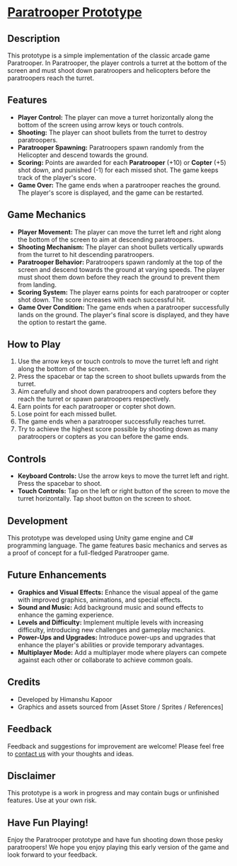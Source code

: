 # [Paratrooper Prototype](https://drive.google.com/file/d/1XITxzgcGnbYR8-uu6W9C4rLfeVT6cUti/view?usp=sharing)

## Description

This prototype is a simple implementation of the classic arcade game Paratrooper. In Paratrooper, the player controls a turret at the bottom of the screen and must shoot down paratroopers and helicopters before the paratroopers reach the turret.

## Features

- **Player Control:** The player can move a turret horizontally along the bottom of the screen using arrow keys or touch controls.
- **Shooting:** The player can shoot bullets from the turret to destroy paratroopers.
- **Paratrooper Spawning:** Paratroopers spawn randomly from the Helicopter and descend towards the ground.
- **Scoring:** Points are awarded for each **Paratrooper** (+10) or **Copter** (+5) shot down, and punished (-1) for each missed shot. The game keeps track of the player's score.
- **Game Over:** The game ends when a paratrooper reaches the ground. The player's score is displayed, and the game can be restarted.

## Game Mechanics

- **Player Movement:** The player can move the turret left and right along the bottom of the screen to aim at descending paratroopers.
- **Shooting Mechanism:** The player can shoot bullets vertically upwards from the turret to hit descending paratroopers.
- **Paratrooper Behavior:** Paratroopers spawn randomly at the top of the screen and descend towards the ground at varying speeds. The player must shoot them down before they reach the ground to prevent them from landing.
- **Scoring System:** The player earns points for each paratrooper or copter shot down. The score increases with each successful hit.
- **Game Over Condition:** The game ends when a paratrooper successfully lands on the ground. The player's final score is displayed, and they have the option to restart the game.

## How to Play

1. Use the arrow keys or touch controls to move the turret left and right along the bottom of the screen.
2. Press the spacebar or tap the screen to shoot bullets upwards from the turret.
3. Aim carefully and shoot down paratroopers and copters before they reach the turret or spawn paratroopers respectively.
4. Earn points for each paratrooper or copter shot down.
5. Lose point for each missed bullet.
6. The game ends when a paratrooper successfully reaches turret.
7. Try to achieve the highest score possible by shooting down as many paratroopers or copters as you can before the game ends.

## Controls

- **Keyboard Controls:** Use the arrow keys to move the turret left and right. Press the spacebar to shoot.
- **Touch Controls:** Tap on the left or right button of the screen to move the turret horizontally. Tap shoot button on the screen to shoot.

## Development

This prototype was developed using Unity game engine and C# programming language. The game features basic mechanics and serves as a proof of concept for a full-fledged Paratrooper game.

## Future Enhancements

- **Graphics and Visual Effects:** Enhance the visual appeal of the game with improved graphics, animations, and special effects.
- **Sound and Music:** Add background music and sound effects to enhance the gaming experience.
- **Levels and Difficulty:** Implement multiple levels with increasing difficulty, introducing new challenges and gameplay mechanics.
- **Power-Ups and Upgrades:** Introduce power-ups and upgrades that enhance the player's abilities or provide temporary advantages.
- **Multiplayer Mode:** Add a multiplayer mode where players can compete against each other or collaborate to achieve common goals.

## Credits

- Developed by Himanshu Kapoor
- Graphics and assets sourced from [Asset Store / Sprites / References]

## Feedback

Feedback and suggestions for improvement are welcome! Please feel free to [contact us](https://www.linkedin.com/in/himanshu-kapoor05/) with your thoughts and ideas.

## Disclaimer

This prototype is a work in progress and may contain bugs or unfinished features. Use at your own risk.

## Have Fun Playing!

Enjoy the Paratrooper prototype and have fun shooting down those pesky paratroopers! We hope you enjoy playing this early version of the game and look forward to your feedback.
